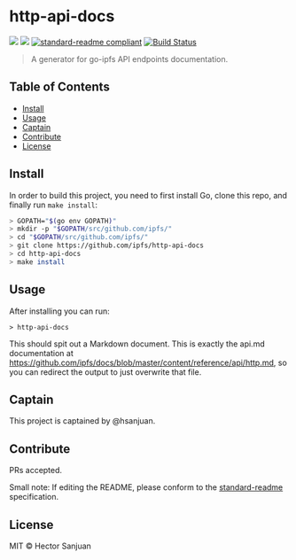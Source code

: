 # http-api-docs


[![](https://img.shields.io/badge/made%20by-Protocol%20Labs-blue.svg?style=flat-square)](http://ipn.io)
[![](https://img.shields.io/badge/project-IPFS-blue.svg?style=flat-square)](http://ipfs.io/)
[![standard-readme compliant](https://img.shields.io/badge/standard--readme-OK-green.svg?style=flat-square)](https://github.com/RichardLitt/standard-readme)
[![Build Status](https://travis-ci.org/ipfs/ipfs-http-api-docs.svg?branch=master)](https://travis-ci.org/ipfs/ipfs-http-api-docs)

> A generator for go-ipfs API endpoints documentation.

## Table of Contents

- [Install](#install)
- [Usage](#usage)
- [Captain](#captain)
- [Contribute](#contribute)
- [License](#license)

## Install

In order to build this project, you need to first install Go, clone this repo, and finally run `make install`:

```sh
> GOPATH="$(go env GOPATH)"
> mkdir -p "$GOPATH/src/github.com/ipfs/"
> cd "$GOPATH/src/github.com/ipfs/"
> git clone https://github.com/ipfs/http-api-docs
> cd http-api-docs
> make install
```

## Usage

After installing you can run:

```
> http-api-docs
```

This should spit out a Markdown document. This is exactly the api.md documentation at https://github.com/ipfs/docs/blob/master/content/reference/api/http.md, so you can redirect the output to just overwrite that file.

## Captain

This project is captained by @hsanjuan.

## Contribute

PRs accepted.

Small note: If editing the README, please conform to the [standard-readme](https://github.com/RichardLitt/standard-readme) specification.

## License

MIT © Hector Sanjuan
